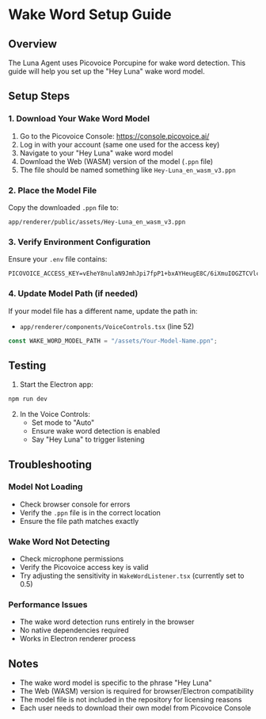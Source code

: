 # Wake Word Setup Guide

## Overview

The Luna Agent uses Picovoice Porcupine for wake word detection. This guide will help you set up the "Hey Luna" wake word model.

## Setup Steps

### 1. Download Your Wake Word Model

1. Go to the Picovoice Console: https://console.picovoice.ai/
2. Log in with your account (same one used for the access key)
3. Navigate to your "Hey Luna" wake word model
4. Download the Web (WASM) version of the model (`.ppn` file)
5. The file should be named something like `Hey-Luna_en_wasm_v3.ppn`

### 2. Place the Model File

Copy the downloaded `.ppn` file to:

```
app/renderer/public/assets/Hey-Luna_en_wasm_v3.ppn
```

### 3. Verify Environment Configuration

Ensure your `.env` file contains:

```
PICOVOICE_ACCESS_KEY=vEheY8nulaN9JmhJpi7fpP1+bxAYHeugE8C/6iXmuIOGZTCVlcU6yg==
```

### 4. Update Model Path (if needed)

If your model file has a different name, update the path in:

- `app/renderer/components/VoiceControls.tsx` (line 52)

```typescript
const WAKE_WORD_MODEL_PATH = "/assets/Your-Model-Name.ppn";
```

## Testing

1. Start the Electron app:

```bash
npm run dev
```

2. In the Voice Controls:
   - Set mode to "Auto"
   - Ensure wake word detection is enabled
   - Say "Hey Luna" to trigger listening

## Troubleshooting

### Model Not Loading

- Check browser console for errors
- Verify the `.ppn` file is in the correct location
- Ensure the file path matches exactly

### Wake Word Not Detecting

- Check microphone permissions
- Verify the Picovoice access key is valid
- Try adjusting the sensitivity in `WakeWordListener.tsx` (currently set to 0.5)

### Performance Issues

- The wake word detection runs entirely in the browser
- No native dependencies required
- Works in Electron renderer process

## Notes

- The wake word model is specific to the phrase "Hey Luna"
- The Web (WASM) version is required for browser/Electron compatibility
- The model file is not included in the repository for licensing reasons
- Each user needs to download their own model from Picovoice Console
